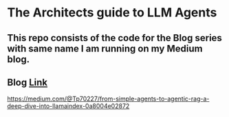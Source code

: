 # The Architects guide to LLM Agents

## This repo consists of the code for the Blog series with same name I am running on my Medium blog.

## Blog [Link](https://medium.com/@Tp70227/the-architects-guide-to-llm-agents-098a7a10ed61)

https://medium.com/@Tp70227/from-simple-agents-to-agentic-rag-a-deep-dive-into-llamaindex-0a8004e02872
